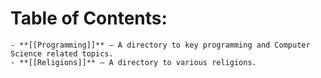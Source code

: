 # Table of Contents:
	- **[[Programming]]** – A directory to key programming and Computer Science related topics.
	- **[[Religions]]** – A directory to various religions.